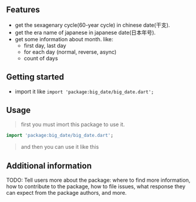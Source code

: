 <!-- 
This README describes the package. If you publish this package to pub.dev,
this README's contents appear on the landing page for your package.

For information about how to write a good package README, see the guide for
[writing package pages](https://dart.dev/guides/libraries/writing-package-pages). 

For general information about developing packages, see the Dart guide for
[creating packages](https://dart.dev/guides/libraries/create-library-packages)
and the Flutter guide for
[developing packages and plugins](https://flutter.dev/developing-packages). 
-->


## Features

- get the sexagenary cycle(60-year cycle) in chinese date(干支).
- get the era name of japanese in japanese date(日本年号).
- get some information about month. like:
  - first day, last day
  - for each day (normal, reverse, async)
  - count of days

## Getting started

- import it like `import 'package:big_date/big_date.dart';`

## Usage

> first you must imort this package to use it.

```dart
import 'package:big_date/big_date.dart';
```

> and then you can use it like this

## Additional information

TODO: 
Tell users more about the package: 
where to find more information, 
how to contribute to the package, 
how to file issues, what response they can expect 
from the package authors, and more.
